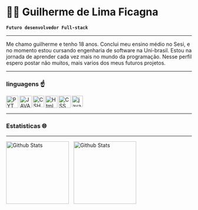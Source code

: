 # 👨‍💻 Guilherme de Lima Ficagna 

**`Futuro desenvolvedor Full-stack`**

---

Me chamo guilherme e tenho 18 anos. Conclui meu ensino médio no Sesi, e no momento estou cursando engenharia de software na Uni-brasil. Estou na jornada de aprender cada vez mais no mundo da programação. Nesse perfil espero postar não muitos, mais varios dos meus futuros projetos.

---

### linguagens ☝️

<img
    align="left"
    title="PYTHON"
    width=33px
    src="https://cdn.jsdelivr.net/gh/devicons/devicon@latest/icons/python/python-original-wordmark.svg" 
/>

<img
    align="left"
    title="JAVA"
    width=33px
    src="https://cdn.jsdelivr.net/gh/devicons/devicon@latest/icons/java/java-original-wordmark.svg"   
/>


<img
    align="left"
    title="CSHARP"
    width=31px
    src="https://cdn.jsdelivr.net/gh/devicons/devicon@latest/icons/csharp/csharp-original.svg" 
/>
          

<img
    align="left"
    title="Html"
    width=33px
    src="https://cdn.jsdelivr.net/gh/devicons/devicon@latest/icons/html5/html5-original-wordmark.svg" 
/>

<img
    align="left"
    title="CSS"
    width=33px
    src="https://cdn.jsdelivr.net/gh/devicons/devicon@latest/icons/css3/css3-original-wordmark.svg" 
/>

<img
    align="left"
    title="javaScript"
    width=30px
    src="https://cdn.jsdelivr.net/gh/devicons/devicon@latest/icons/javascript/javascript-original.svg" 
/>
  
<br/>
<br/>

---

### Estatisticas 🌐

---

<img 
    align="left"
    alt="Github Stats"
    height="170"
    style="padding-right: 10px;"
    style="padding-top: none;"
    src="https://github-readme-stats.vercel.app/api?username=GuilhermeLimaFicagna&show_icons=true&theme=tokyonight&include_all_commits=true&locale=pt-br"
/>

<img 
    align="left"
    alt="Github Stats"
    height="170"
    style="padding-right: 10px;"
    style="margin-left: 50px;"
    src="https://github-readme-stats.vercel.app/api/top-langs/?username=GuilhermeLimaFicagna&theme=tokyonight&layout=compact&custom_title=Tecnologias&langs_count=10"
/>
